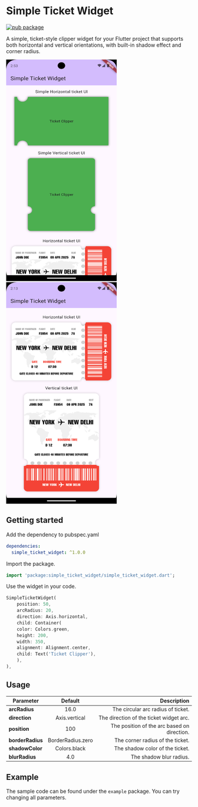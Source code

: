 
# Simple Ticket Widget

[![pub package](https://img.shields.io/badge/pub-1.0.0-blue.svg)](https://pub.dev/packages/simple_ticket_widget)

A simple, ticket-style clipper widget for your Flutter project that supports both horizontal and vertical orientations, with built-in shadow effect and corner radius.

<div> 
  <img width="300" height="600" src="https://raw.githubusercontent.com/hemantbeast/simple_ticket_widget/refs/heads/main/screenshots/Screenshot_1.png" />
  <img width="300" height="600" src="https://raw.githubusercontent.com/hemantbeast/simple_ticket_widget/refs/heads/main/screenshots/Screenshot_2.png" />
</div>

## Getting started

Add the dependency to pubspec.yaml

```yml
dependencies:
  simple_ticket_widget: ^1.0.0
```

Import the package.

```Dart
import 'package:simple_ticket_widget/simple_ticket_widget.dart';
```

Use the widget in your code.

```Dart
SimpleTicketWidget(
    position: 50,
    arcRadius: 20,
    direction: Axis.horizontal,
    child: Container(
    color: Colors.green,
    height: 200,
    width: 350,
    alignment: Alignment.center,
    child: Text('Ticket Clipper'),
    ),
),
```

## Usage

| Parameter        |      Default      |                                 Description |
|------------------|:-----------------:|--------------------------------------------:|
| **arcRadius**    |       16.0        |          The circular arc radius of ticket. |
| **direction**    |   Axis.vertical   |     The direction of the ticket widget arc. |
| **position**     |        100        | The position of the arc based on direction. |
| **borderRadius** | BorderRadius.zero |            The corner radius of the ticket. |
| **shadowColor**  |   Colors.black    |             The shadow color of the ticket. |
| **blurRadius**   |        4.0        |                     The shadow blur radius. |

## Example
The sample code can be found under the `example` package.
You can try changing all parameters.